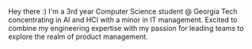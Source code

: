 Hey there :) I'm a 3rd year Computer Science student @ Georgia Tech concentrating in AI and HCI with a minor in IT management. Excited to combine my engineering expertise with my passion for leading teams to explore the realm of product management. 
<!---
ananyag0/ananyag0 is a ✨ special ✨ repository because its `README.md` (this file) appears on your GitHub profile.
You can click the Preview link to take a look at your changes.
--->
